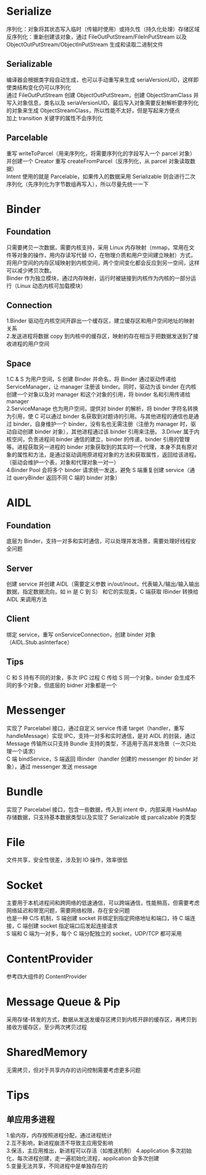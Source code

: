 # Serialize
序列化：对象将其状态写入临时（传输时使用）或持久性（持久化处理）存储区域  
反序列化：重新创建该对象，通过 FileOutPutStream/FileInPutStream 以及 ObjectOutPutStream/ObjectInPutStream 生成和读取二进制文件
## Serializable
编译器会根据类字段自动生成，也可以手动重写来生成 seriaVersionUID，这样即使类结构变化仍可以序列化  
通过 FileOutPutStream 创建 ObjectOutPutStream，创建 ObjectStramClass 并写入对象信息，类名以及 seriaVersionUID，最后写入对象需要反射解析要序列化的对象来生成 ObjectStreamClass，所以性能不太好，但是写起来方便点    
加上 transition 关键字的属性不会序列化
## Parcelable
重写 writeToParcel（用来序列化，将需要序列化的字段写入一个 parcel 对象） 并创建一个 Creator 重写 createFromParcel（反序列化，从 parcel 对象读取数据）  
Intent 使用的就是 Parcelable，如果传入的数据采用 Serializable 则会进行二次序列化（先序列化为字节数组再写入），所以尽量先统一一下
# Binder
## Foundation
只需要拷贝一次数据，需要内核支持，采用 Linux 内存映射（mmap，常用在文件等对象的操作，用内存读写代替 IO，在物理介质和用户空间建立映射）方式，将用户空间的内存区域映射到内核空间，两个空间变化都会反应到另一空间，这样可以减少拷贝次数。  
Binder 作为独立模块，通过内存映射，运行时被链接到内核作为内核的一部分运行（Linux 动态内核可加载模块）
## Connection
1.Binder 驱动在内核空间开辟出一个缓存区，建立缓存区和用户空间地址的映射关系  
2.发送进程将数据 copy 到内核中的缓存区，映射的存在相当于把数据发送到了接收进程的用户空间
## Space
1.C & S 为用户空间，S 创建 Binder 并命名，将 Binder 通过驱动传递给 ServiceManager，让 manager 注册该 binder。同时，驱动为该 binder 在内核创建一个对象以及对 manager 和这个对象的引用，将 binder 名和引用传递给 manager  
2.ServiceManage 也为用户空间，提供对 binder 的解析，将 binder 字符名转换为引用，使 C 可以通过 binder 名获取到对题诗的引用。与其他进程的通信也是通过 binder，自身维护一个 binder，没有名也无需注册（注册为 manager 时，驱动自动创建 binder 对象），其他进程通过该 binder 引用来注册。
3.Driver 属于内核空间，负责进程间 binder 通信的建立，binder 的传递，binder 引用的管理等。进程获取另一进程的 binder 对象获取到的其实时一个代理，本身不具有原对象的属性和方法，是通过驱动调用原进程对象的方法和获取属性，返回给该进程。（驱动会维护一个表，对象和代理对象一对一）  
4.Binder Pool 会将多个 binder 请求统一发送，避免 S 端重复创建 service（通过 queryBinder 返回不同 C 端的 binder 对象）
# AIDL
## Foundation
底层为 Binder，支持一对多和实时通信，可以处理并发场景，需要处理好线程安全问题
## Server
创建 service 并创建 AIDL（需要定义参数 in/out/inout，代表输入/输出/输入输出数据，指定数据流向，如 in 是 C 到 S） 和它的实现类，C 端获取 IBinder 转换给 AIDL 来调用方法
## Client
绑定 service，重写 onServiceConnection，创建 binder 对象（AIDL.Stub.asInterface）
## Tips
C 和 S 持有不同的对象，多次 IPC 过程 C 传给 S 同一个对象，binder 会生成不同的多个对象，但底层的 bidner 对象都是一个
# Messenger
实现了 Parcelabel 接口，通过自定义 service 传递 target（handler，重写 handleMessage）实现 IPC，支持一对多和实时通信，是对 AIDL 的封装，通过 Message 传输所以只支持 Bundle 支持的类型，不适用于高并发场景（一次只处理一个请求）  
C 端 bindService，S 端返回 IBinder（handler 创建的 messenger 的 binder 对象），通过 messenger 发送 message
# Bundle
实现了 Parcelabel 接口，包含一些数据，传入到 intent 中，内部采用 HashMap 存储数据，只支持基本数据类型以及实现了 Serializable 或 parcalizable 的类型
# File
文件共享，安全性很差，涉及到 IO 操作，效率很低
# Socket
主要用于本机进程间和跨网络的低速通信，可以跨端通信，性能稍高，但需要考虑网络延迟和带宽问题，需要网络权限，存在安全问题  
也是一种 C/S 机制，S 端创建 socket 并绑定到指定网络地址和端口，待 C 端连接，C 端创建 socket 指定端口后发起连接请求  
S 端和 C 端为一对多，每个 C 端分配独立的 socket，UDP/TCP 都可采用
# ContentProvider
参考四大组件的 ContentProvider
# Message Queue & Pip
采用存储-转发的方式，数据从发送发缓存区拷贝到内核开辟的缓存区，再拷贝到接收方缓存区，至少两次拷贝过程
# SharedMemory
无需拷贝，但对于共享内存的访问控制需要考虑更多问题
# Tips
## 单应用多进程
1.偷内存，内存按照进程分配，通过进程统计  
2.互不影响，新进程崩溃不导致主应用受影响  
3.保活，主应用推出，新进程可以存活（如推送机制）
4.application 多次初始化，每次进程创建，走一遍初始化流程，appilcation 会多次创建  
5.变量无法共享，不同进程中是单独存在的
